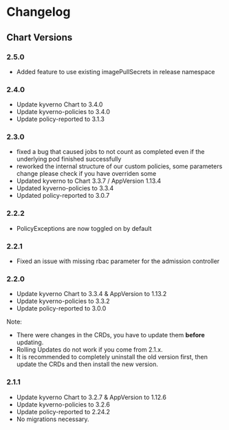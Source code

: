 # Changelog

## Chart Versions

### 2.5.0

- Added feature to use existing imagePullSecrets in release namespace

### 2.4.0

- Update kyverno Chart to 3.4.0
- Update kyverno-policies to 3.4.0
- Update policy-reported to 3.1.3

### 2.3.0

- fixed a bug that caused jobs to not count as completed even if the underlying pod finished successfully
- reworked the internal structure of our custom policies, some parameters change please check if you have overriden some
- Updated kyverno to Chart 3.3.7 / AppVersion 1.13.4
- Updated kyverno-policies to 3.3.4
- Updated policy-reported to 3.0.7

### 2.2.2

- PolicyExceptions are now toggled on by default

### 2.2.1

- Fixed an issue with missing rbac parameter for the admission controller

### 2.2.0

- Update kyverno Chart to 3.3.4 & AppVersion to 1.13.2
- Update kyverno-policies to 3.3.2
- Update policy-reported to 3.0.0

Note:

- There were changes in the CRDs, you have to update them **before** updating.
- Rolling Updates do not work if you come from 2.1.x.
- It is recommended to completely uninstall the old version first, then update the CRDs and then install the new version.

### 2.1.1

- Update kyverno Chart to 3.2.7 & AppVersion to 1.12.6
- Update kyverno-policies to 3.2.6
- Update policy-reported to 2.24.2
- No migrations necessary.
